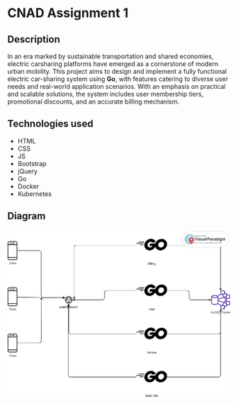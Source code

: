 # CNAD Assignment 1
## Description
In an era marked by sustainable transportation and shared economies, electric carsharing platforms have emerged as a cornerstone of modern urban mobility. This project aims to design and implement a fully functional electric car-sharing system using **Go**, with features catering to diverse user needs and real-world application scenarios. With an emphasis on practical and scalable solutions, the system includes user membership tiers, promotional discounts, and an accurate billing mechanism.
## Technologies used
- HTML
- CSS
- JS
- Bootstrap
- jQuery
- Go
- Docker 
- Kubernetes
## Diagram
![Diagram](./diagram.jpeg)